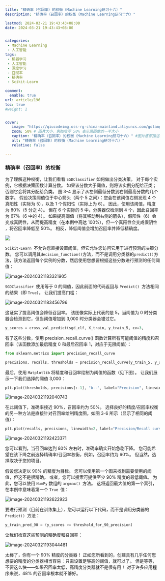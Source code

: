 ```yaml
---
title: "精确率（召回率）的权衡（Machine Learning研习十六）"
description: "精确率（召回率）的权衡（Machine Learning研习十六）"

lastmod: 2024-03-21 19:43:43+08:00
date: 2024-03-21 19:43:43+08:00


categories:
 - Machine Learning
 - 人工智能
tags:
 - 机器学习 
 - 人工智能 
 - 深度学习 
 - 召回率 
 - 精确率
 - Scikit-Learn

comment:
  enable: true
url: article/196
toc: true
#weight: 1


cover:
   image: "https://qiucodeimg.oss-rg-china-mainland.aliyuncs.com/golang-test/image-20240321183105977.png" #图片路径例如：posts/tech/123/123.png
   zoom: 50% # 图片大小，例如填写 50% 表示原图像的一半大小
   caption: "精确率（召回率）的权衡（Machine Learning研习十六）" #图片底部描述
   alt: "精确率（召回率）的权衡（Machine Learning研习十六）"
   relative: false

---
```

### 精确率（召回率）的权衡

为了理解这种权衡，让我们看看 ```SGDClassifier``` 如何做出分类决策。 对于每个实例，它根据决策函数计算分数。 如果该分数大于阈值，则将该实例分配给正类； 否则它会将其分配给负类。 图 3-4 显示了从左侧最低分数到右侧最高分数的几个数字。 假设决策阈值位于中心箭头（两个 5 之间）：您会在该阈值右侧发现 4 个真阳性（实际为 5），以及 1 个假阳性（实际上为 6）。 因此，使用该阈值，精度为 80%（5 分之 4）。 但在 6 个实际的 5 中，分类器仅检测到 4 个，因此召回率为 67%（6 中的 4）。 如果提高阈值（将其移动到右侧的箭头），假阳性（6）会变成真阴性，从而提高精度（在本例中高达 100%），但一个真阳性会变成假阴性 ，将召回率降低至 50%。 相反，降低阈值会增加召回率并降低精确度。

![](https://qiucodeimg.oss-rg-china-mainland.aliyuncs.com/golang-test/image-20240321183105977.png)



```Scikit-Learn ```不允许您直接设置阈值，但它允许您访问它用于进行预测的决策分数。 您可以调用其```decision_function()```方法，而不是调用分类器的```predict()```方法，该方法返回每个实例的分数，然后使用您想要根据这些分数进行预测的任何阈值：

![image-20240321183321905](https://qiucodeimg.oss-rg-china-mainland.aliyuncs.com/golang-test/image-20240321183321905.png)

```SGDClassifier ```使用等于 0 的阈值，因此前面的代码返回与 ```Predict() ```方法相同的结果（即 ```True```）。 让我们提高门槛：

![image-20240321183456796](https://qiucodeimg.oss-rg-china-mainland.aliyuncs.com/golang-test/image-20240321183456796.png)

这证实了提高阈值会降低召回率。 该图像实际上代表的是 5，当阈值为 0 时分类器会检测到它，但当阈值增加到 3,000 时分类器会错过它。

```python
y_scores = cross_val_predict(sgd_clf, X_train, y_train_5, cv=3,              method="decision_function")
```

有了这些分数，使用 precision_recall_curve() 函数计算所有可能阈值的精度和召回率（该函数添加最后精度 0 和最后召回率 1，对应于无限阈值）：

```python
from sklearn.metrics import precision_recall_curve

precisions, recalls, thresholds = precision_recall_curve(y_train_5, y_scores) 
```

最后，使用 ```Matplotlib``` 将精度和召回率绘制为阈值的函数（见下图）。 让我们展示一下我们选择的阈值 3,000：

```python
plt.plot(thresholds, precisions[:-1], "b--", label="Precision", linewidth=2) plt.plot(thresholds, recalls[:-1], "g-", label="Recall", linewidth=2) plt.vlines(threshold, 0, 1.0, "k", "dotted", label="threshold") [...]  # beautify the figure: add grid, legend, axis, labels, and circles plt.show()

```

![image-20240321192040743](https://qiucodeimg.oss-rg-china-mainland.aliyuncs.com/golang-test/image-20240321192040743.png)

在此阈值下，准确率接近 90%，召回率约为 50%。 选择良好的精度/召回率权衡的另一种方法是直接针对召回率绘制精度图，如图 3-6 所示（显示了相同的阈值）：

```python
plt.plot(recalls, precisions, linewidth=2, label="Precision/Recall curve") [...]  # beautify the figure: add labels, grid, legend, arrow, and text plt.show()

```

![image-20240321192423371](https://qiucodeimg.oss-rg-china-mainland.aliyuncs.com/golang-test/image-20240321192423371.png)

您可以看到，当召回率达到 80% 左右时，准确率确实开始急剧下降。 您可能希望在该下降之前选择精确率/召回率权衡，例如，召回率约为 60%。 但当然，选择取决于您的项目。

假设您决定以 90% 的精度为目标。 您可以使用第一个图来找到需要使用的阈值，但这不是很精确。 或者，您可以搜索可提供至少 90% 精度的最低阈值。 为此，您可以使用 ```NumPy``` 数组的 ```argmax() ```方法。 这将返回最大值的第一个索引，在本例中意味着第一个 ```True ```值：

![image-20240321192622923](https://qiucodeimg.oss-rg-china-mainland.aliyuncs.com/golang-test/image-20240321192622923.png)

要进行预测（目前在训练集上），您可以运行以下代码，而不是调用分类器的 ```Predict() ```方法：

```python
y_train_pred_90 = (y_scores >= threshold_for_90_precision)
```

让我们检查这些预测的精确度和召回率：

![image-20240321193044481](https://qiucodeimg.oss-rg-china-mainland.aliyuncs.com/golang-test/image-20240321193044481.png)

太棒了，你有一个 90% 精度的分类器！ 正如您所看到的，创建具有几乎任何您想要的精度的分类器相当容易：只需设置足够高的阈值，就可以了。 但是等等，不要这么快——如果召回率太低，高精度分类器就不是很有用！ 对于许多应用程序来说，48% 的召回率根本就不够好。

